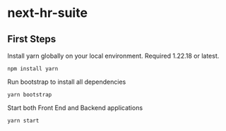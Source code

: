 # next-hr-suite

## First Steps

Install yarn globally on your local environment. Required 1.22.18 or latest.

```
npm install yarn
```

Run bootstrap to install all dependencies

```
yarn bootstrap
```

Start both Front End and Backend applications

```
yarn start
```
